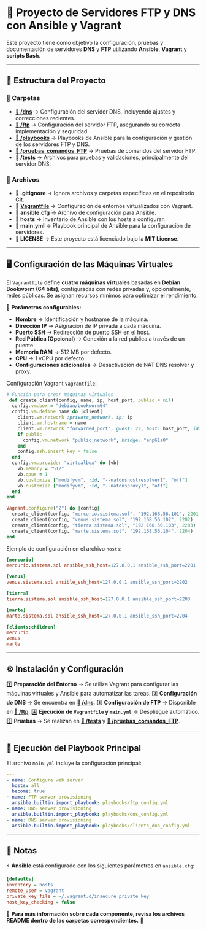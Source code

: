 # 🚀 Proyecto de Servidores FTP y DNS con Ansible y Vagrant

Este proyecto tiene como objetivo la configuración, pruebas y documentación de servidores **DNS** y **FTP** utilizando **Ansible**, **Vagrant** y **scripts Bash**.

---

## 📂 Estructura del Proyecto

### 📁 Carpetas

- **[📂 /dns](/dns/README.md)** → Configuración del servidor DNS, incluyendo ajustes y correcciones recientes.
- **[📂 /ftp](ftp/)** → Configuración del servidor FTP, asegurando su correcta implementación y seguridad.
- **[📂 /playbooks](/playbooks)** → Playbooks de Ansible para la configuración y gestión de los servidores FTP y DNS.
- **[📂 /pruebas_comandos_FTP](/pruebas_comandos_FTP/)** → Pruebas de comandos del servidor FTP.
- **[📂 /tests](/tests/)** → Archivos para pruebas y validaciones, principalmente del servidor DNS.

### 📜 Archivos

- **📄 .gitignore** → Ignora archivos y carpetas específicas en el repositorio Git.
- **📄 [Vagrantfile](Vagrantfile)** → Configuración de entornos virtualizados con Vagrant.
- **📄 ansible.cfg** → Archivo de configuración para Ansible.
- **📄 hosts** → Inventario de Ansible con los hosts a configurar.
- **📄 main.yml** → Playbook principal de Ansible para la configuración de servidores.
- **📄 LICENSE** → Este proyecto está licenciado bajo la **MIT License**.

---

## 🖥️ Configuración de las Máquinas Virtuales

El `Vagrantfile` define **cuatro máquinas virtuales** basadas en **Debian Bookworm (64 bits)**, configuradas con redes privadas y, opcionalmente, redes públicas. Se asignan recursos mínimos para optimizar el rendimiento.

🔹 **Parámetros configurables:**
- **Nombre** → Identificación y hostname de la máquina.
- **Dirección IP** → Asignación de IP privada a cada máquina.
- **Puerto SSH** → Redirección de puerto SSH en el host.
- **Red Pública (Opcional)** → Conexión a la red pública a través de un puente.
- **Memoria RAM** → 512 MB por defecto.
- **CPU** → 1 vCPU por defecto.
- **Configuraciones adicionales** → Desactivación de NAT DNS resolver y proxy.

Configuración Vagrant `Vagrantfile`:
```ruby
# Función para crear máquinas virtuales
 def create_client(config, name, ip, host_port, public = nil)
  config.vm.box = "debian/bookworm64"
  config.vm.define name do |client|
    client.vm.network :private_network, ip: ip
    client.vm.hostname = name
    client.vm.network "forwarded_port", guest: 22, host: host_port, id: 'ssh'
    if public
      config.vm.network "public_network", bridge: "enp61s0"
    end
    config.ssh.insert_key = false
  end
  config.vm.provider "virtualbox" do |vb|
    vb.memory = "512"
    vb.cpus = 1
    vb.customize ["modifyvm", :id, "--natdnshostresolver1", "off"]
    vb.customize ["modifyvm", :id, "--natdnsproxy1", "off"]
  end
end

Vagrant.configure("2") do |config|
  create_client(config, "mercurio.sistema.sol", "192.168.56.101", 2201, "public")
  create_client(config, "venus.sistema.sol", "192.168.56.102", 2202)
  create_client(config, "tierra.sistema.sol", "192.168.56.103", 2203)
  create_client(config, "marte.sistema.sol", "192.168.56.104", 2204)
end
```

Ejemplo de configuración en el archivo `hosts`:
```ini
[mercurio]
mercurio.sistema.sol ansible_ssh_host=127.0.0.1 ansible_ssh_port=2201

[venus]
venus.sistema.sol ansible_ssh_host=127.0.0.1 ansible_ssh_port=2202

[tierra]
tierra.sistema.sol ansible_ssh_host=127.0.0.1 ansible_ssh_port=2203

[marte]
marte.sistema.sol ansible_ssh_host=127.0.0.1 ansible_ssh_port=2204

[clients:children]
mercurio
venus
marte
```

---

## ⚙️ Instalación y Configuración

1️⃣ **Preparación del Entorno** → Se utiliza Vagrant para configurar las máquinas virtuales y Ansible para automatizar las tareas.
2️⃣ **Configuración de DNS** → Se encuentra en **[📂 /dns](/dns/README.md)**.
3️⃣ **Configuración de FTP** → Disponible en **[📂 /ftp](ftp/)**.
4️⃣ **Ejecución de `Vagrantfile` y `main.yml`** → Despliegue automático.
5️⃣ **Pruebas** → Se realizan en **[📂 /tests](/tests/)** y **[📂 /pruebas_comandos_FTP](/pruebas_comandos_FTP/)**.

---

## 🔧 Ejecución del Playbook Principal

El archivo `main.yml` incluye la configuración principal:
```yaml
---
- name: Configure web server
  hosts: all
  become: true
- name: FTP server provisioning
  ansible.builtin.import_playbook: playbooks/ftp_config.yml
- name: DNS server provisioning
  ansible.builtin.import_playbook: playbooks/dns_config.yml
- name: DNS server provisioning
  ansible.builtin.import_playbook: playbooks/clients_dns_config.yml

```

---

## 📌 Notas

⚡ **Ansible** está configurado con los siguientes parámetros en `ansible.cfg`:
```ini
[defaults]
inventory = hosts
remote_user = vagrant
private_key_file = ~/.vagrant.d/insecure_private_key
host_key_checking = false
```

📡 **Para más información sobre cada componente, revisa los archivos README dentro de las carpetas correspondientes.** 🚀

